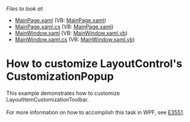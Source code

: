 <!-- default file list -->
*Files to look at*:

* [MainPage.xaml](./CS/CustomizationPopup/MainPage.xaml) (VB: [MainPage.xaml](./VB/CustomizationPopup/MainPage.xaml))
* [MainPage.xaml.cs](./CS/CustomizationPopup/MainPage.xaml.cs) (VB: [MainPage.xaml](./VB/CustomizationPopup/MainPage.xaml))
* [MainWindow.xaml](./CS/CustomizationPopup/MainWindow.xaml) (VB: [MainWindow.xaml.vb](./VB/CustomizationPopup/MainWindow.xaml.vb))
* [MainWindow.xaml.cs](./CS/CustomizationPopup/MainWindow.xaml.cs) (VB: [MainWindow.xaml.vb](./VB/CustomizationPopup/MainWindow.xaml.vb))
<!-- default file list end -->
# How to customize LayoutControl's CustomizationPopup


This example demonstrates how to customize LayoutItemCustomizationToolbar.<br /><br />For more information on how to accomplish this task in WPF, see <a href="https://www.devexpress.com/Support/Center/p/E3551">E3551</a>.

<br/>


